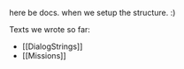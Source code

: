 here be docs. when we setup the structure. :)

Texts we wrote so far:
- [[DialogStrings]]
- [[Missions]]